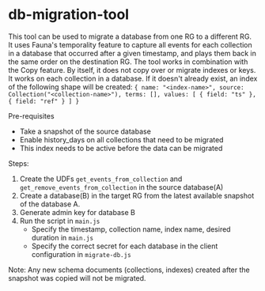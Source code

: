 # db-migration-tool

This tool can be used to migrate a database from one RG to a different RG.
It uses Fauna's temporality feature to capture all events for each collection in a database that occurred after a given timestamp, and plays them back in the same order on the destination RG.
The tool works in combination with the Copy feature. By itself, it does not copy over or migrate indexes or keys.
It works on each collection in a database.
If it doesn't already exist, an index of the following shape will be created:
  `{ name: "<index-name>", source: Collection("<collection-name>"), terms: [], values: [ { field: "ts" }, { field: "ref" } ] }`

Pre-requisites

- Take a snapshot of the source database
- Enable history_days on all collections that need to be migrated
- This index needs to be active before the data can be migrated

Steps:

1. Create the UDFs `get_events_from_collection` and `get_remove_events_from_collection` in the source database(A)
2. Create a database(B) in the target RG from the latest available snapshot of the database A.
3. Generate admin key for database B
4. Run the script in `main.js`
   - Specify the timestamp, collection name, index name, desired duration in `main.js`
   - Specify the correct secret for each database in the client configuration in `migrate-db.js`
     
Note: Any new schema documents (collections, indexes) created after the snapshot was copied will not be migrated.
